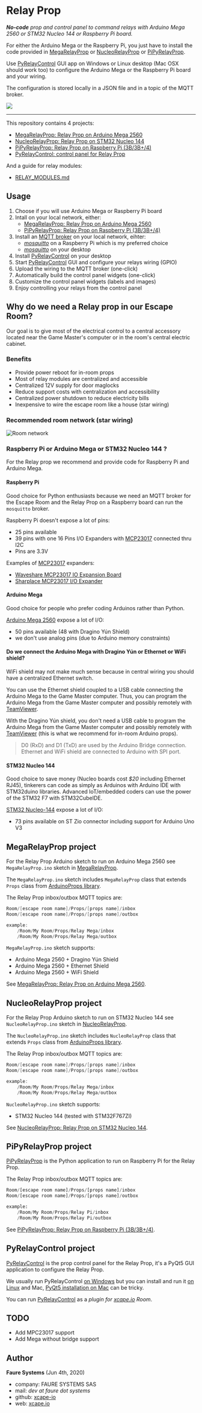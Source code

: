 # Relay Prop
*__No-code__ prop and control panel to command relays with Arduino Mega 2560 or STM32 Nucleo 144 or Raspberry Pi board.*

For either the Arduino Mega or the Raspberry Pi, you just have to install the code provided in [MegaRelayProp](./MegaRelayProp) or [NucleoRelayProp](./NucleoRelayProp) or [PiPyRelayProp](./PiPyRelayProp).

Use [PyRelayControl](./PyRelayControl) GUI app on Windows or Linux desktop (Mac OSX should work too) to configure the Arduino Mega or the Raspberry Pi board and your wiring.

The configuration is stored locally in a JSON file and in a topic of the MQTT broker.

![](https://github.com/xcape-io/relayprop/blob/master/docs/screenshots/overview.png?raw=true)

<hr>

This repository contains 4 projects:
* [MegaRelayProp: Relay Prop on Arduino Mega 2560](./MegaRelayProp)
* [NucleoRelayProp: Relay Prop on STM32 Nucleo 144](./NucleoRelayProp)
* [PiPyRelayProp: Relay Prop on Raspberry Pi (3B/3B+/4)](./PiPyRelayProp)
* [PyRelayControl: control panel for Relay Prop](./PyRelayControl)

And a guide for relay modules:
* [RELAY_MODULES.md](./RELAY_MODULES.md)


## Usage

1. Choose if you will use Arduino Mega or Raspberry Pi board
2. Intall on your local network, either:
    * [MegaRelayProp: Relay Prop on Arduino Mega 2560](./MegaRelayProp)
    * [PiPyRelayProp: Relay Prop on Raspberry Pi (3B/3B+/4)](./PiPyRelayProp)
3. Install an <a href="https://xcape.io/public/documentation/en/room/MQTTserver.html" target="_blank">MQTT broker</a> on your local network, eihter:
    * _<a href="https://mosquitto.org/download/" target="_blank">mosquitto</a>_ on a Raspberry Pi which is my preferred choice
    * _<a href="https://mosquitto.org/download/" target="_blank">mosquitto</a>_ on your desktop
4. Install [PyRelayControl](./PyRelayControl) on your desktop
5. Start [PyRelayControl](./PyRelayControl) GUI and configure your relays wiring (GPIO)
6. Upload the wiring to the MQTT broker (one-click)
7. Automatically build the control panel widgets (one-click)
8. Customize the control panel widgets (labels and images)
9. Enjoy controlling your relays from the control panel


## Why do we need a Relay prop in our Escape Room?
Our goal is to give most of the electrical control to a central accessory located near the Game Master's computer or in the room's central electric cabinet.

### Benefits
* Provide power reboot for in-room props
* Most of relay modules are centralized and accessible
* Centralized 12V supply for door maglocks
* Reduce support costs with centralization and accessibility
* Centralized power shutdown to reduce electricity bills
* Inexpensive to wire the escape room like a house (star wiring)


### Recommended room network (star wiring)
![Room network](docs/room-network.png)

### Raspberry Pi or Arduino Mega  or STM32 Nucleo 144 ?
For the Relay prop we recommend and provide code for Raspberry Pi and Arduino Mega.

#### Raspberry Pi 
Good choice for Python enthusiasts because we need an MQTT broker for the Escape Room and the Relay Prop on a Raspberry board can run the `mosquitto` broker.

Raspberry Pi doesn't expose a lot of pins:
* 25 pins available
* 39 pins with one 16 Pins I/O Expanders with <a href="https://www.microchip.com/wwwproducts/en/MCP23017" target="_blank">MCP23017</a> connected thru I2C
* Pins are 3.3V

Examples of <a href="https://www.microchip.com/wwwproducts/en/MCP23017" target="_blank">MCP23017</a> expanders:
* <a href="https://www.waveshare.com/wiki/MCP23017_IO_Expansion_Board" target="_blank">Waveshare MCP23017 IO Expansion Board</a>
* <a href="https://www.amazon.fr/gp/product/B07GFQY5DW" target="_blank">Sharplace MCP23017 I/O Expander</a>

#### Arduino Mega
Good choice for people who prefer coding Arduinos rather than Python.

<a href="https://store.arduino.cc/arduino-mega-2560-rev3" target="_blank">Arduino Mega 2560</a> expose a lot of I/O: 
* 50 pins available (48 with Dragino Yún Shield)
* we don't use analog pins (due to Arduino memory constraints)

#### Do we connect the Arduino Mega with Dragino Yún or Ethernet or WiFi shield?
WiFi shield may not make much sense because in central wiring you should have a centralized Ethernet switch.

You can use the Ethernet shield coupled to a USB cable connecting the Arduino Mega to the Game Master computer. Thus, you can program the Arduino Mega from the Game Master computer and possibly remotely with <a href="https://www.teamviewer.com/" target="_blank">TeamViewer</a>.

With the Dragino Yún shield, you don't need a USB cable to program the Arduino Mega from the Game Master computer and possibly remotely with <a href="https://www.teamviewer.com/" target="_blank">TeamViewer</a> (this is what we recommend for in-room Arduino props).

> D0 (RxD) and D1 (TxD) are used by the Arduino Bridge connection.
> Ethernet and WiFi shield are connected to Arduino with SPI port.

#### STM32 Nucleo 144
Good choice to save money (Nucleo boards cost *$20* including Ethernet RJ45), tinkerers can code as simply as Arduinos with Arduino IDE with STM32duino libraries. Advanced IoT/embedded coders can use the power of the STM32 F7 with STM32CubeIDE.

<a href="https://www.st.com/en/evaluation-tools/stm32-nucleo-boards.html" target="_blank">STM32 Nucleo-144</a> expose a lot of I/O: 
* 73 pins available on ST Zio connector including support for Arduino Uno V3


## MegaRelayProp project
For the Relay Prop Arduino sketch to run on Arduino Mega 2560 see `MegaRelayProp.ino` sketch in [MegaRelayProp](./MegaRelayProp).

The `MegaRelayProp.ino` sketch includes `MegaRelayProp` class that extends `Props` class from <a href="https://github.com/xcape-io/ArduinoProps" target="_blank">ArduinoProps library</a>.

The Relay Prop inbox/outbox MQTT topics are:
```csharp
Room/[escape room name]/Props/[props name]/inbox
Room/[escape room name]/Props/[props name]/outbox

example:
    /Room/My Room/Props/Relay Mega/inbox
    /Room/My Room/Props/Relay Mega/outbox
```

`MegaRelayProp.ino` sketch supports:
* Arduino Mega 2560 + Dragino Yún Shield
* Arduino Mega 2560 + Ethernet Shield
* Arduino Mega 2560 + WiFi Shield

See [MegaRelayProp: Relay Prop on Arduino Mega 2560](./MegaRelayProp).


## NucleoRelayProp project
For the Relay Prop Arduino sketch to run on STM32 Nucleo 144 see `NucleoRelayProp.ino` sketch in [NucleoRelayProp](./NucleoRelayProp).

The `NucleoRelayProp.ino` sketch includes `NucleoRelayProp` class that extends `Props` class from <a href="https://github.com/xcape-io/ArduinoProps" target="_blank">ArduinoProps library</a>.

The Relay Prop inbox/outbox MQTT topics are:
```csharp
Room/[escape room name]/Props/[props name]/inbox
Room/[escape room name]/Props/[props name]/outbox

example:
    /Room/My Room/Props/Relay Mega/inbox
    /Room/My Room/Props/Relay Mega/outbox
```

`NucleoRelayProp.ino` sketch supports:
* STM32 Nucleo 144 (tested with STM32F767ZI)

See [NucleoRelayProp: Relay Prop on STM32 Nucleo 144](./NucleoRelayProp).


## PiPyRelayProp project
[PiPyRelayProp](./PiPyRelayProp) is the Python application to run on Raspberry Pi for the Relay Prop.

The Relay Prop inbox/outbox MQTT topics are:
```python
Room/[escape room name]/Props/[props name]/inbox
Room/[escape room name]/Props/[props name]/outbox

example:
    /Room/My Room/Props/Relay Pi/inbox
    /Room/My Room/Props/Relay Pi/outbox
```

See [PiPyRelayProp: Relay Prop on Raspberry Pi (3B/3B+/4)](./PiPyRelayProp).


## PyRelayControl project
[PyRelayControl](./PyRelayControl) is the prop control panel for the Relay Prop, it's a PyQt5 GUI application to configure the Relay Prop.

We usually run PyRelayControl <a href="./PyRelayControl#installation-on-windows" target="_blank">on Windows</a> but you can install and run it <a href="https://www.learnpyqt.com/installation/installation-linux/" target="_blank">on Linux</a> and Mac, <a href="https://www.learnpyqt.com/installation/installation-mac/" target="_blank">PyQt5 installation on Mac</a> can be tricky.

You can run [PyRelayControl](./PyRelayControl) as a *plugin for <a href="https://xcape.io/" target="_blank">xcape.io</a> Room*.


## TODO
* Add MPC23017 support
* Add Mega without bridge support


## Author

**Faure Systems** (Jun 4th, 2020)
* company: FAURE SYSTEMS SAS
* mail: *dev at faure dot systems*
* github: <a href="https://github.com/xcape-io?tab=repositories" target="_blank">xcape-io</a>
* web: <a href="https://xcape.io/" target="_blank">xcape.io</a>